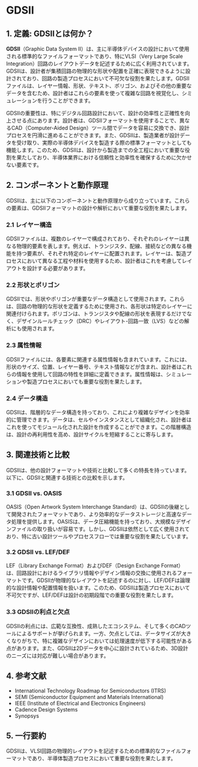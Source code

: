 # GDSII

## 1. 定義: **GDSII**とは何か？
**GDSII**（Graphic Data System II）は、主に半導体デバイスの設計において使用される標準的なファイルフォーマットであり、特にVLSI（Very Large Scale Integration）回路のレイアウトデータを記述するために広く利用されています。GDSIIは、設計者が集積回路の物理的な形状や配置を正確に表現できるように設計されており、回路の製造プロセスにおいて不可欠な役割を果たします。GDSIIファイルは、レイヤー情報、形状、テキスト、ポリゴン、およびその他の重要なデータを含むため、設計者はこれらの要素を使って複雑な回路を視覚化し、シミュレーションを行うことができます。

GDSIIの重要性は、特にデジタル回路設計において、設計の効率性と正確性を向上させる点にあります。設計者は、GDSIIフォーマットを使用することで、異なるCAD（Computer-Aided Design）ツール間でデータを容易に交換でき、設計プロセスを円滑に進めることができます。また、GDSIIは、製造業者が設計データを受け取り、実際の半導体デバイスを製造する際の標準フォーマットとしても機能します。このため、GDSIIは、設計から製造までの全工程において重要な役割を果たしており、半導体業界における信頼性と効率性を確保するために欠かせない要素です。

## 2. コンポーネントと動作原理
GDSIIは、主に以下のコンポーネントと動作原理から成り立っています。これらの要素は、GDSIIフォーマットの設計や解析において重要な役割を果たします。

### 2.1 レイヤー構造
GDSIIファイルは、複数のレイヤーで構成されており、それぞれのレイヤーは異なる物理的要素を表します。例えば、トランジスタ、配線、接続などの異なる機能を持つ要素が、それぞれ特定のレイヤーに配置されます。レイヤーは、製造プロセスにおいて異なる工程や材料を使用するため、設計者はこれを考慮してレイアウトを設計する必要があります。

### 2.2 形状とポリゴン
GDSIIでは、形状やポリゴンが重要なデータ構造として使用されます。これらは、回路の物理的な形状を定義するために使用され、各形状は特定のレイヤーに関連付けられます。ポリゴンは、トランジスタや配線の形状を表現するだけでなく、デザインルールチェック（DRC）やレイアウト-回路一致（LVS）などの解析にも使用されます。

### 2.3 属性情報
GDSIIファイルには、各要素に関連する属性情報も含まれています。これには、形状のサイズ、位置、レイヤー番号、テキスト情報などが含まれ、設計者はこれらの情報を使用して回路の特性を詳細に定義できます。属性情報は、シミュレーションや製造プロセスにおいても重要な役割を果たします。

### 2.4 データ構造
GDSIIは、階層的なデータ構造を持っており、これにより複雑なデザインを効率的に管理できます。データは、セルやインスタンスとして組織化され、設計者はこれを使ってモジュール化された設計を作成することができます。この階層構造は、設計の再利用性を高め、設計サイクルを短縮することに寄与します。

## 3. 関連技術と比較
GDSIIは、他の設計フォーマットや技術と比較して多くの特長を持っています。以下に、GDSIIと関連する技術との比較を示します。

### 3.1 GDSII vs. OASIS
OASIS（Open Artwork System Interchange Standard）は、GDSIIの後継として開発されたフォーマットであり、より効率的なデータストレージと高速なデータ処理を提供します。OASISは、データ圧縮機能を持っており、大規模なデザインファイルの取り扱いが容易です。しかし、GDSIIは依然として広く使用されており、特に古い設計ツールやプロセスフローでは重要な役割を果たしています。

### 3.2 GDSII vs. LEF/DEF
LEF（Library Exchange Format）およびDEF（Design Exchange Format）は、回路設計におけるライブラリ情報やデザイン情報の交換に使用されるフォーマットです。GDSIIが物理的なレイアウトを記述するのに対し、LEF/DEFは論理的な設計情報や配置情報を扱います。このため、GDSIIは製造プロセスにおいて不可欠ですが、LEF/DEFは設計の初期段階での重要な役割を果たします。

### 3.3 GDSIIの利点と欠点
GDSIIの利点には、広範な互換性、成熟したエコシステム、そして多くのCADツールによるサポートが挙げられます。一方、欠点としては、データサイズが大きくなりがちで、特に複雑なデザインにおいては処理速度が低下する可能性がある点があります。また、GDSIIは2Dデータを中心に設計されているため、3D設計のニーズには対応が難しい場合があります。

## 4. 参考文献
- International Technology Roadmap for Semiconductors (ITRS)
- SEMI (Semiconductor Equipment and Materials International)
- IEEE (Institute of Electrical and Electronics Engineers)
- Cadence Design Systems
- Synopsys

## 5. 一行要約
GDSIIは、VLSI回路の物理的レイアウトを記述するための標準的なファイルフォーマットであり、半導体製造プロセスにおいて重要な役割を果たします。